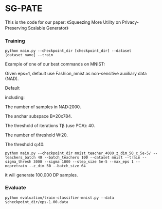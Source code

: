 # SG-PATE
This is the code for our paper:
《Squeezing More Utility on Privacy-Preserving Scalable Generator》
### Training 

```shell script
python main.py --checkpoint_dir [checkpoint_dir] --dataset [dataset_name] --train
```

Example of one of our best commands on MNIST:

Given eps=1, default use Fashion_mnist as  non-sensitive auxiliary data (NAD).

Default

including:

  The number of samples in NAD:2000.
  
  The anchar subspace B=20x784.
  
  The threshold of iterations Tβ (use PCA): 40.
  
  The number of  threshold W:20.
  
  The threshold q:40.
  
```shell script
python main.py --checkpoint_dir mnist_teacher_4000_z_dim_50_c_5e-5/ --teachers_batch 40 --batch_teachers 100 --dataset mnist --train --sigma_thresh 3000 --sigma 1000 --step_size 5e-5 --max_eps 1 --nopretrain --z_dim 50 --batch_size 64
```

it will generate 100,000 DP samples.

### Evaluate 

```shell script
python evaluation/train-classifier-mnist.py --data $checkpoint_dir/eps-1.00.data
```
